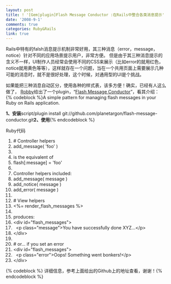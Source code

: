 ```yaml
---
layout: post
title: ! '[Gem|plugin]Flash Message Conductor :在Rails中整合各类消息提示'
date: '2008-9-1'
comments: true
categories: Ruby&Rails
link: true
---
```

Rails中特有的falsh消息提示机制非常好用，其三种消息（error，message，notice）针对不同的应用场景提示用户，非常方便。
但是由于其三种消息提示的含义不一样，UI制作人员经常会使用不同的CSS来展示（比如error的就用红色，notice就用黄色等等），这样就存在一个问题，当在一个共用页面上需要展示几种可能的消息时，就不是很好处理，这个时候，对通用型的UI是个挑战。

如果能把三种消息自动区分，使用各种的样式表，该多方便！确实，已经有人这么做了， <a href="http://www.robbyonrails.com/articles/2008/08/29/flash-message-conductor">Robby</a>给出了一个plugin，“<a href="http://github.com/planetargon/flash-message-conductor/tree/master">Flash Message Conductor</a>”，看其介绍：
{% codeblock %}A simple pattern for managing flash messages in your Ruby on Rails application.

<strong>1、安装</strong>script/plugin install git://github.com/planetargon/flash-message-conductor.git<strong>2、使用</strong>{% endcodeblock %}
<div class="codeText">
<div class="codeHead">Ruby代码</div>
<ol class="dp-rb" start="1">
	<li class="alt"><span><span class="comment"># Controller helpers</span><span>  </span></span></li>
	<li><span>add_message( <span class="string">'foo'</span><span> )  </span></span></li>
	<li class="alt"><span>  </span></li>
	<li><span>is the equivalent of  </span></li>
	<li class="alt"><span>flash[<span class="symbol">:message</span><span>] = </span><span class="string">'foo'</span><span>  </span></span></li>
	<li><span>  </span></li>
	<li class="alt"><span>Controller helpers included:  </span></li>
	<li><span>add_message( message )   </span></li>
	<li class="alt"><span>add_notice( message )  </span></li>
	<li><span>add_error( message )  </span></li>
	<li class="alt"><span>  </span></li>
	<li><span><span class="comment"># View helpers</span><span>  </span></span></li>
	<li class="alt"><span>&lt;%= render_flash_messages %&gt;  </span></li>
	<li><span>  </span></li>
	<li class="alt"><span>produces:  </span></li>
	<li><span>&lt;div id=<span class="string">"flash_messages"</span><span>&gt;  </span></span></li>
	<li class="alt"><span>  &lt;p <span class="keyword">class</span><span>=</span><span class="string">"message"</span><span>&gt;You have successfully done XYZ...&lt;/p&gt;  </span></span></li>
	<li><span>&lt;/div&gt;  </span></li>
	<li class="alt"><span>  </span></li>
	<li><span><span class="comment"># or... if you set an error</span><span>  </span></span></li>
	<li class="alt"><span>&lt;div id=<span class="string">"flash_messages"</span><span>&gt;  </span></span></li>
	<li><span>  &lt;p <span class="keyword">class</span><span>=</span><span class="string">"error"</span><span>&gt;Oops! Something went bonkers!&lt;/p&gt;  </span></span></li>
	<li class="alt"><span>&lt;/div&gt;  </span></li>
</ol>
</div>
{% codeblock %}
详细信息，参考上面给出的Github上的地址查看，谢谢！{% endcodeblock %}
